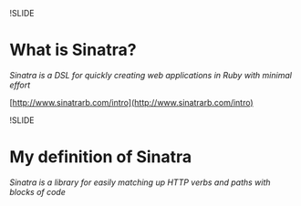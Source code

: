 !SLIDE

# What is Sinatra?

_Sinatra is a DSL for quickly creating web applications in Ruby with minimal effort_

[http://www.sinatrarb.com/intro](http://www.sinatrarb.com/intro)


!SLIDE

# My definition of Sinatra

_Sinatra is a library for easily matching up HTTP verbs and paths with blocks of code_

